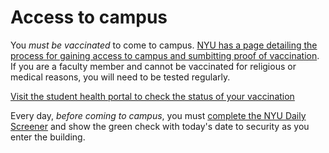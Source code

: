 # Access to campus
You _must be vaccinated_ to come to campus. [NYU has a page detailing the process for gaining access to campus and sumbitting proof of vaccination](https://www.nyu.edu/life/safety-health-wellness/coronavirus-information/safety-and-health/covid-19-vaccine/vaccine-requirement.html). If you are a faculty member and cannot be vaccinated for religious or medical reasons, you will need to be tested regularly.

[Visit the student health portal to check the status of your vaccination](https://shcportal.nyu.edu/login_directory.aspx)

Every day, _before coming to campus_, you must [complete the NYU Daily Screener](https://nyu.qualtrics.com/jfe/form/SV_ePNv0eXvGWgCxkq?) and show the green check with today's date to security as you enter the building.
